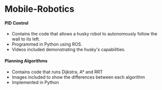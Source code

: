 # Mobile-Robotics

#### PID Control

- Contains the code that allows a husky robot to autonomously follow the wall to its left. 
- Programmed in Python using ROS.
- Videos included demonstrating the husky's capabilities. 

#### Planning Algorithms

- Contains code that runs Dijkstra, A* and RRT
- Images included to show the differences between each algorithm
- Implemented in Python
